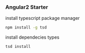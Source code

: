 ### Angular2 Starter

install typescript package manager

```sh
npm install -g tsd
```

install dependecies types
```sh
tsd install
```
